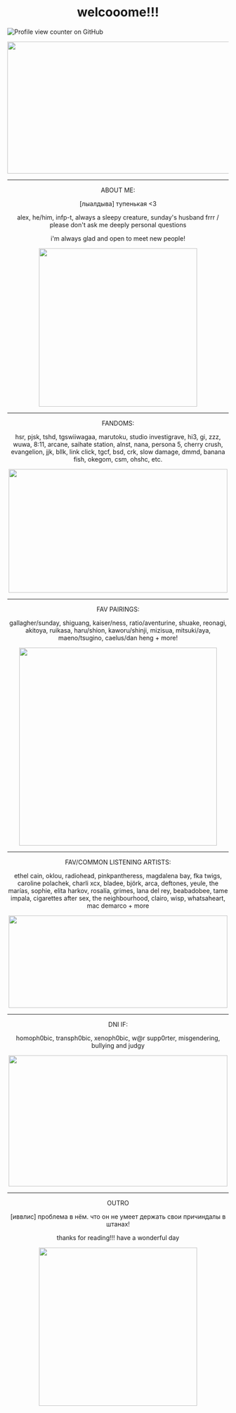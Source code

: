 # <div align="center"> welcooome!!! 

![Profile view counter on GitHub](https://komarev.com/ghpvc/?username=4SUNDAY)

<div align="center">
  <img src="https://media1.tenor.com/m/0R-x6oORVUoAAAAd/sunday-sunday-hsr.gif" width="600" height="300"/>

---


<div align="center"> ABOUT ME: 

[лыалдыва] тупенькая <3

alex, he/him, infp-t, always a sleepy creature, sunday's husband frrr / please don't ask me deeply personal questions

i'm always glad and open to meet new people!

<div align="center">
  <img src="https://media.tenor.com/iI831B4uE24AAAAi/sunday-hsr-sunday.gif" width="360" height="360"/>

---
<div align="center"> FANDOMS: 

hsr, pjsk, tshd, tgswiiwagaa, marutoku, studio investigrave, hi3, gi, zzz, wuwa, 8:11, arcane, saihate station, alnst, nana, persona 5, cherry crush, evangelion, jjk, bllk, link click, tgcf, bsd, crk, slow damage, dmmd, banana fish, okegom, csm, ohshc, etc.


<div align="center">
  <img src="https://media1.tenor.com/m/qlfqFGPwRdYAAAAd/sunday-steamhappy.gif" width="498" height="281"/>

---

<div align="center"> FAV PAIRINGS:

gallagher/sunday, shiguang, kaiser/ness, ratio/aventurine, shuake, reonagi, akitoya, ruikasa, haru/shion, kaworu/shinji, mizisua, mitsuki/aya, maeno/tsugino, caelus/dan heng + more!

 <img src="https://media.tenor.com/0q77Fn15z8AAAAAi/sunday-honkai.gif" width="450" height="450"/>

---

<div align="center"> FAV/COMMON LISTENING ARTISTS:

ethel cain, oklou, radiohead, pinkpantheress, magdalena bay, fka twigs, caroline polachek, charli xcx, bladee, björk, arca, deftones, yeule, the marías, sophie, elita harkov, rosalía, grimes, lana del rey, beabadobee, tame impala, cigarettes after sex, the neighbourhood, clairo, wisp, whatsaheart, mac demarco + more

<img src="https://media1.tenor.com/m/ZtlKTud4vWAAAAAd/sunday-sunday-hsr.gif" width="498" height="210"/> 

---

<div align="center"> DNI IF:

homoph0bic, transph0bic, xenoph0bic, w@r supp0rter, misgendering, bullying and judgy

<img src="https://media1.tenor.com/m/ryay4x1gBKoAAAAd/sunday-sunday-hsr.gif" width="498" height="298"/> 

---

<div align="center"> OUTRO

[иввлис] проблема в нём. что он не умеет держать свои причиндалы в штанах!

thanks for reading!!! have a wonderful day

<img src="https://media.tenor.com/4kIQEsWO2_gAAAAi/sunday-hsr-sunday.gif" width="360" height="360"/> 
